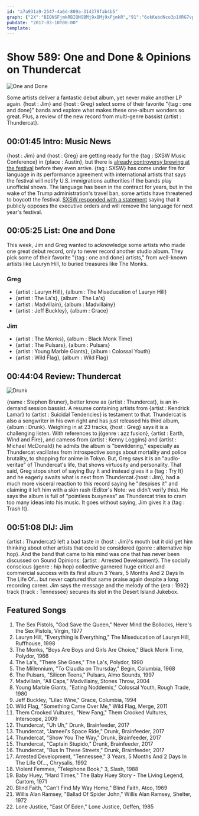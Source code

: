 ```yaml
---
id: "a7a931a9-2547-4a6d-809a-314379fab4b5"
graph: {"2X":"BIQNSFjmkRBIQNSBMj9xBMj9xFjmkR","91":"6okKebdNco3p1XRG7vpuBHmy0NJoyUWmT6AZ0UYDmJv7FtKdHP2T8RybLj5v9N2ApWt13i34jVQi0fu3","21G":"KOrG3VyrXlBHm1GdhnxeBQsAMX6cfd","2D8":""}
pubdate: "2017-03-10T00:00"
template: 
---
```






# Show 589: One and Done & Opinions on Thundercat

![One and Done](https://static.soundopinions.org/images/2017/oneanddone_web.jpg)

Some artists deliver a fantastic debut album, yet never make another LP again. {host : Jim} and {host : Greg} select some of their favorite "{tag : one and done}" bands and explore what makes these one-album wonders so great. Plus, a review of the new record from multi-genre bassist {artist : Thundercat}.



## 00:01:45 Intro: Music News

{host : Jim} and {host : Greg} are getting ready for the {tag : SXSW Music Conference} in {place : Austin}, but there is [already controversy brewing at the festival](http://www.chicagotribune.com/entertainment/music/ct-sxsw-to-amend-immigration-policy-20170303-column.html) before they even arrive. {tag : SXSW} has come under fire for language in its performance agreement with international artists that says the festival will notify U.S. immigrations authorities if the bands play unofficial shows. The language has been in the contract for years, but in the wake of the Trump administration's travel ban, some artists have threatened to boycott the festival. [SXSW responded with a statement](https://www.sxsw.com/sxsw-statement-regarding-commitment-international-artists/) saying that it publicly opposes the executive orders and will remove the language for next year's festival.



## 00:05:25 List: One and Done

This week, Jim and Greg wanted to acknowledge some artists who made one great debut record, only to never record another studio album. They pick some of their favorite "{tag : one and done} artists," from well-known artists like Lauryn Hill, to buried treasures like The Monks.


### Greg

- {artist : Lauryn Hill}, {album : The Miseducation of Lauryn Hill}
- {artist : The La's}, {album : The La's}
- {artist : Madvillain}, {album : Madvillainy}
- {artist : Jeff Buckley}, {album : Grace}


### Jim

- {artist : The Monks}, {album : Black Monk Time}
- {artist : The Pulsars}, {album : Pulsars}
- {artist : Young Marble Giants}, {album : Colossal Youth}
- {artist : Wild Flag}, {album : Wild Flag}



## 00:44:04 Review: Thundercat

![Drunk](https://static.soundopinions.org/assets/589/21G0.jpg)

{name : Stephen Bruner}, better know as {artist : Thundercat}, is an in-demand session bassist. A resume containing artists from {artist : Kendrick Lamar} to {artist : Suicidal Tendencies} is testament to that. Thundercat is also a songwriter in his own right and has just released his third album, {album : Drunk}. Weighing in at 23 tracks, {host : Greg} says it is a challenging listen. With references to j{genre : azz fusion}, {artist : Earth, Wind and Fire}, and cameos from {artist : Kenny Loggins} and {artist : Michael McDonald} he admits the album is "bewildering," especially as Thundercat vacillates from introspective songs about mortality and police brutality, to shopping for anime in Tokyo. But, Greg says it is an "audio-veritae" of Thundercat's life, that shows virtuosity and personality. That said, Greg stops short of saying Buy It and instead gives it a {tag : Try It} and he eagerly awaits what is next from Thundercat.{host : Jim}, had a much more visceral reaction to this record saying he "despises it" and claiming it left him with a skin rash (Editor's Note: we didn't verify this). He says the album is full of "pointless busyness" as Thundercat tries to cram too many ideas into his music. It goes without saying, Jim gives it a {tag : Trash It}.



## 00:51:08 DIJ: Jim

{artist : Thundercat} left a bad taste in {host : Jim}'s mouth but it did get him thinking about other artists that could be considered {genre : alternative hip hop}. And the band that came to his mind was one that has never been discussed on Sound Opinions: {artist : Arrested Development}. The socially conscious {genre : hip hop} collective garnered huge critical and commercial success with its first album 3 Years, 5 Months And 2 Days In The Life Of… but never captured that same praise again despite a long recording career.  Jim says the message and the melody of the {era : 1992} track {track : Tennessee} secures its slot in the Desert Island Jukebox.



## Featured Songs

1. The Sex Pistols, "God Save the Queen," Never Mind the Bollocks, Here's the Sex Pistols, Virgin, 1977
2. Lauryn Hill, "Everything is Everything," The Miseducation of Lauryn Hill, Ruffhouse, 1998
3. The Monks, "Boys Are Boys and Girls Are Choice," Black Monk Time, Polydor, 1966
4. The La's, "There She Goes," The La's, Polydor, 1990
5. The Millennium, "To Claudia on Thursday," Begin, Columbia, 1968
6. The Pulsars, "Silicon Teens," Pulsars, Almo Sounds, 1997
7. Madvillain, "All Caps," Madvillainy, Stones Throw, 2004
8. Young Marble Giants, "Eating Noddemix," Colossal Youth, Rough Trade, 1980
9. Jeff Buckley, "Lilac Wine," Grace, Columbia, 1994
10. Wild Flag, "Something Came Over Me," Wild Flag, Merge, 2011
11. Them Crooked Vultures, "New Fang," Them Crooked Vultures, Interscope, 2009
12. Thundercat, "Uh Uh," Drunk, Brainfeeder, 2017
13. Thundercat, "Jameel's Space Ride," Drunk, Brainfeeder, 2017
14. Thundercat, "Show You The Way," Drunk, Brainfeeder, 2017
15. Thundercat, "Captain Stupido," Drunk, Brainfeeder, 2017
16. Thundercat, "Bus In These Streets," Drunk, Brainfeeder, 2017
17. Arrested Development, "Tennessee," 3 Years, 5 Months And 2 Days In The Life Of..., Chrysalis, 1992
18. Violent Femmes, "Telephone Book," 3, Slash, 1988
19. Baby Huey, "Hard Times," The Baby Huey Story - The Living Legend, Curtom, 1971
20. Blind Faith, "Can't Find My Way Home," Blind Faith, Atco, 1969
21. Willis Alan Ramsey, "Ballad Of Spider John," Willis Alan Ramsey, Shelter, 1972
22. Lone Justice, "East Of Eden," Lone Justice, Geffen, 1985
